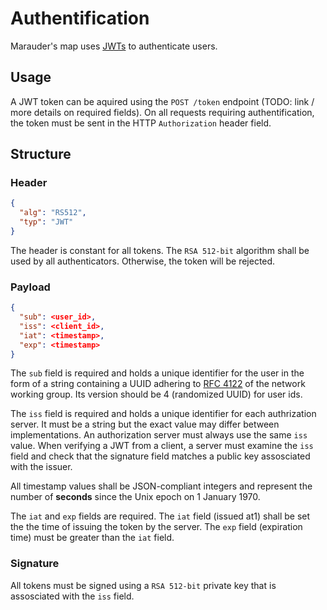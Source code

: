 # Authentification

Marauder's map uses [JWTs](https://jwt.io/) to authenticate users.

## Usage

A JWT token can be aquired using the `POST /token` endpoint (TODO: link / more details on required fields). On all requests requiring authentification, the token must be sent in the HTTP `Authorization` header field.

## Structure
### Header

```json
{
  "alg": "RS512",
  "typ": "JWT"
}
```

The header is constant for all tokens. The `RSA 512-bit` algorithm shall be used by all authenticators. Otherwise, the token will be rejected.

### Payload

```json
{
  "sub": <user_id>,
  "iss": <client_id>,
  "iat": <timestamp>,
  "exp": <timestamp>
}
```

The `sub` field is required and holds a unique identifier for the user in the form of a string containing a UUID adhering to [RFC 4122](https://www.ietf.org/rfc/rfc4122.txt) of the network working group. Its version should be 4 (randomized UUID) for user ids.

The `iss` field is required and holds a unique identifier for each authrization server. It must be a string but the exact value may differ between implementations. An authorization server must always use the same `iss` value. When verifying a JWT from a client, a server must examine the `iss` field and check that the signature field matches a public key assosciated with the issuer.

All timestamp values shall be JSON-compliant integers and represent the number of __seconds__ since the Unix epoch on 1 January 1970.

The `iat` and `exp` fields are required. The `iat` field (issued at1) shall be set the the time of issuing the token by the server. The `exp` field (expiration time) must be greater than the `iat` field.

### Signature

All tokens must be signed using a `RSA 512-bit` private key that is assosciated with the `iss` field.
